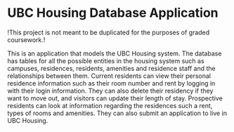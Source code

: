 # UBC Housing Database Application

!This project is not meant to be duplicated for the purposes of graded coursework.!


This is an application that models the UBC Housing system. The database has tables for all the possible entities in the housing system such as campuses, residences, residents, amenities and residence staff and the relationships between them. 
Current residents can view their personal residence information such as their room number and rent by logging in with their login information. They can also delete their residency if they want to move out, and visitors can update their length of stay. Prospective residents can look at information regarding the residences such a rent, types of rooms and amenities. They can also submit an application to live in UBC Housing.


